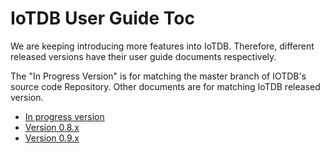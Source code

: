 # IoTDB User Guide Toc

We are keeping introducing more features into IoTDB. Therefore, different released versions have their user guide documents respectively.

The "In Progress Version" is for matching the master branch of IOTDB's source code Repository.
Other documents are for matching IoTDB released version.

- [In progress version](/UserGuide/master/0-Get%20Started/1-QuickStart.html) 
- [Version 0.8.x](/UserGuide/V0.8.x/0-Get%20Started/1-QuickStart.html)
- [Version 0.9.x](/UserGuide/V0.9.x/0-Get%20Started/1-QuickStart.html)

